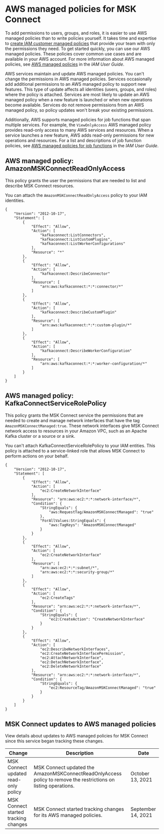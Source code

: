 # AWS managed policies for MSK Connect<a name="mkc-security-iam-awsmanpol"></a>

To add permissions to users, groups, and roles, it is easier to use AWS managed policies than to write policies yourself\. It takes time and expertise to [create IAM customer managed policies](https://docs.aws.amazon.com/IAM/latest/UserGuide/access_policies_create-console.html) that provide your team with only the permissions they need\. To get started quickly, you can use our AWS managed policies\. These policies cover common use cases and are available in your AWS account\. For more information about AWS managed policies, see [AWS managed policies](https://docs.aws.amazon.com/IAM/latest/UserGuide/access_policies_managed-vs-inline.html#aws-managed-policies) in the *IAM User Guide*\.

AWS services maintain and update AWS managed policies\. You can't change the permissions in AWS managed policies\. Services occasionally add additional permissions to an AWS managed policy to support new features\. This type of update affects all identities \(users, groups, and roles\) where the policy is attached\. Services are most likely to update an AWS managed policy when a new feature is launched or when new operations become available\. Services do not remove permissions from an AWS managed policy, so policy updates won't break your existing permissions\.

Additionally, AWS supports managed policies for job functions that span multiple services\. For example, the `ViewOnlyAccess` AWS managed policy provides read\-only access to many AWS services and resources\. When a service launches a new feature, AWS adds read\-only permissions for new operations and resources\. For a list and descriptions of job function policies, see [AWS managed policies for job functions](https://docs.aws.amazon.com/IAM/latest/UserGuide/access_policies_job-functions.html) in the *IAM User Guide*\.

## AWS managed policy: AmazonMSKConnectReadOnlyAccess<a name="security-iam-awsmanpol-AmazonMSKConnectReadOnlyAccess"></a>

This policy grants the user the permissions that are needed to list and describe MSK Connect resources\.

You can attach the `AmazonMSKConnectReadOnlyAccess` policy to your IAM identities\.

```
{
    "Version": "2012-10-17",
    "Statement": [
        {
            "Effect": "Allow",
            "Action": [
                "kafkaconnect:ListConnectors",
                "kafkaconnect:ListCustomPlugins",
                "kafkaconnect:ListWorkerConfigurations"
            ],
            "Resource": "*"
        },
        {
            "Effect": "Allow",
            "Action": [
                "kafkaconnect:DescribeConnector"
            ],
            "Resource": [
                "arn:aws:kafkaconnect:*:*:connector/*"
            ]
        },
        {
            "Effect": "Allow",
            "Action": [
                "kafkaconnect:DescribeCustomPlugin"
            ],
            "Resource": [
                "arn:aws:kafkaconnect:*:*:custom-plugin/*"
            ]
        },
        {
            "Effect": "Allow",
            "Action": [
                "kafkaconnect:DescribeWorkerConfiguration"
            ],
            "Resource": [
                "arn:aws:kafkaconnect:*:*:worker-configuration/*"
            ]
        }
    ]
}
```

## AWS managed policy: KafkaConnectServiceRolePolicy<a name="security-iam-awsmanpol-KafkaConnectServiceRolePolicy"></a>

This policy grants the MSK Connect service the permissions that are needed to create and manage network interfaces that have the tag `AmazonMSKConnectManaged:true`\. These network interfaces give MSK Connect network access to resources in your Amazon VPC, such as an Apache Kafka cluster or a source or a sink\.

You can't attach KafkaConnectServiceRolePolicy to your IAM entities\. This policy is attached to a service\-linked role that allows MSK Connect to perform actions on your behalf\.

```
{
	"Version": "2012-10-17",
	"Statement": [
		{
			"Effect": "Allow",
			"Action": [
				"ec2:CreateNetworkInterface"
			],
			"Resource": "arn:aws:ec2:*:*:network-interface/*",
			"Condition": {
				"StringEquals": {
					"aws:RequestTag/AmazonMSKConnectManaged": "true"
				},
				"ForAllValues:StringEquals": {
					"aws:TagKeys": "AmazonMSKConnectManaged"
				}
			}
		},
		{
			"Effect": "Allow",
			"Action": [
				"ec2:CreateNetworkInterface"
			],
			"Resource": [
				"arn:aws:ec2:*:*:subnet/*",
				"arn:aws:ec2:*:*:security-group/*"
			]
		},
		{
			"Effect": "Allow",
			"Action": [
				"ec2:CreateTags"
			],
			"Resource": "arn:aws:ec2:*:*:network-interface/*",
			"Condition": {
				"StringEquals": {
					"ec2:CreateAction": "CreateNetworkInterface"
				}
			}
		},
		{
			"Effect": "Allow",
			"Action": [
				"ec2:DescribeNetworkInterfaces",
				"ec2:CreateNetworkInterfacePermission",
				"ec2:AttachNetworkInterface",
				"ec2:DetachNetworkInterface",
				"ec2:DeleteNetworkInterface"
			],
			"Resource": "arn:aws:ec2:*:*:network-interface/*",
			"Condition": {
				"StringEquals": {
					"ec2:ResourceTag/AmazonMSKConnectManaged": "true"
				}
			}
		}
	]
}
```

## MSK Connect updates to AWS managed policies<a name="security-iam-awsmanpol-updates"></a>

View details about updates to AWS managed policies for MSK Connect since this service began tracking these changes\.


| Change | Description | Date | 
| --- | --- | --- | 
|  MSK Connect updated read\-only policy  |  MSK Connect updated the AmazonMSKConnectReadOnlyAccess policy to remove the restrictions on listing operations\.  | October 13, 2021 | 
|  MSK Connect started tracking changes  |  MSK Connect started tracking changes for its AWS managed policies\.  | September 14, 2021 | 